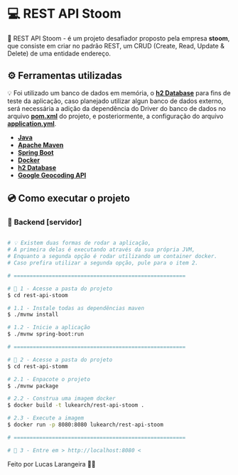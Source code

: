 # 💻 REST API Stoom

📝 REST API Stoom - é um projeto desafiador proposto pela empresa **stoom**, que consiste em criar no padrão REST, um CRUD (Create, Read, Update & Delete) de uma entidade endereço.

## ⚙️ Ferramentas utilizadas

💡 Foi utilizado um banco de dados em memória, o **[h2 Database][h2]** para fins de teste da aplicação, caso planejado utilizar algun banco de dados externo, será necessária a adição da dependência do Driver do banco de dados no arquivo **[pom.xml][pom]** do projeto, e posteriormente, a configuração do arquivo **[application.yml][config]**.

- **[Java][java]**
- **[Apache Maven][maven]**
- **[Spring Boot][spring]**
- **[Docker][docker]**
- **[h2 Database][h2]**
- **[Google Geocoding API][geocoding]**

[java]: https://www.java.com/pt-BR/
[maven]: https://maven.apache.org/
[spring]: https://spring.io/
[docker]: https://www.docker.com/
[h2]: https://www.h2database.com/html/main.html
[geocoding]: https://developers.google.com/maps/documentation/geocoding/overview
[pom]: ./pom.xml
[config]: ./src/main/resources/application.yml

## 💿 Como executar o projeto

### 🎲 **Backend [servidor]**

```bash

# 💡 Existem duas formas de rodar a aplicação,
# A primeira delas é executando através da sua própria JVM,
# Enquanto a segunda opção é rodar utilizando um container docker.
# Caso prefira utilizar a segunda opção, pule para o item 2.

# ======================================================

# 📌 1 - Acesse a pasta do projeto
$ cd rest-api-stoom

# 1.1 - Instale todas as dependências maven
$ ./mvnw install

# 1.2 - Inicie a aplicação
$ ./mvnw spring-boot:run

# ======================================================

# 📌 2 - Acesse a pasta do projeto
$ cd rest-api-stomm

# 2.1 - Enpacote o projeto
$ ./mvnw package

# 2.2 - Construa uma imagem docker
$ docker build -t lukearch/rest-api-stoom .

# 2.3 - Execute a imagem
$ docker run -p 8080:8080 lukearch/rest-api-stoom

# ======================================================

# 📌 3 - Entre em > http://localhost:8080 <

```

Feito por Lucas Larangeira 👋🏽